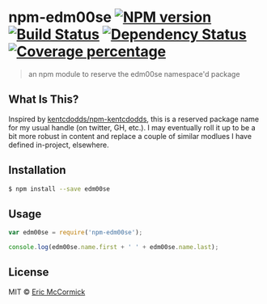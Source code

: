 # npm-edm00se [![NPM version][npm-image]][npm-url] [![Build Status][travis-image]][travis-url] [![Dependency Status][daviddm-image]][daviddm-url] [![Coverage percentage][coveralls-image]][coveralls-url]
> an npm module to reserve the edm00se namespace&#39;d package

## What Is This?

Inspired by [kentcdodds/npm-kentcdodds](https://github.com/kentcdodds/npm-kentcdodds), this is a reserved package name for my usual handle (on twitter, GH, etc.). I may eventually roll it up to be a bit more robust in content and replace a couple of similar modlues I have defined in-project, elsewhere.

## Installation

```sh
$ npm install --save edm00se
```

## Usage

```js
var edm00se = require('npm-edm00se');

console.log(edm00se.name.first + ' ' + edm00se.name.last);
```
## License

MIT © [Eric McCormick](https://edm00se.io/)


[npm-image]: https://badge.fury.io/js/edm00se.svg
[npm-url]: https://npmjs.org/package/edm00se
[travis-image]: https://travis-ci.org/edm00se/npm-edm00se.svg?branch=master
[travis-url]: https://travis-ci.org/edm00se/npm-edm00se
[daviddm-image]: https://david-dm.org/edm00se/npm-edm00se.svg?theme=shields.io
[daviddm-url]: https://david-dm.org/edm00se/npm-edm00se
[coveralls-image]: https://coveralls.io/repos/edm00se/npm-edm00se/badge.svg
[coveralls-url]: https://coveralls.io/r/edm00se/npm-edm00se
